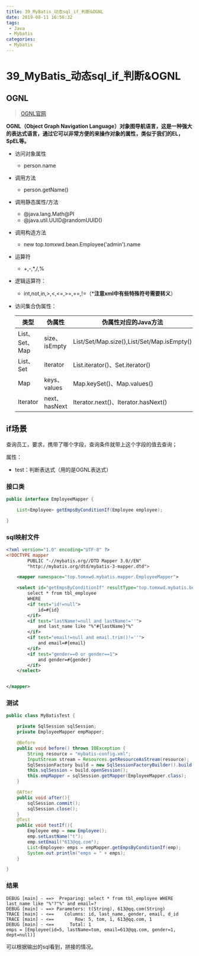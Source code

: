 ```yaml
---
title: 39_MyBatis_动态sql_if_判断&OGNL
date: 2019-08-11 16:56:32
tags: 
 - Java
 - Mybatis
categories:
 - Mybatis
---
```


# 39_MyBatis\_动态sql_if_判断&OGNL

## OGNL

> [OGNL官网](http://commons.apache.org/proper/commons-ognl/)

**OGNL（Object Graph Navigation Language）对象图导航语言，这是一种强大的表达式语言，通过它可以非常方便的来操作对象的属性，类似于我们的EL，SpEL等。**

- 访问对象属性

  - person.name

- 调用方法

  - person.getName()

- 调用静态属性/方法

  - @java.lang.Math@PI
  - @java.util.UUID@randomUUID()

- 调用构造方法

  - new top.tomxwd.bean.Employee('admin').name

- 运算符

  - +,-,*,/,%

- 逻辑运算符：

  - int,not,in,>,<,<=,>=,==,!=（***注意xml中有些特殊符号需要转义**）

- 访问集合伪属性：

  | 类型           | 伪属性        | 伪属性对应的Java方法                       |
  | -------------- | ------------- | ------------------------------------------ |
  | List、Set、Map | size、isEmpty | List/Set/Map.size(),List/Set/Map.isEmpty() |
  | List、Set      | iterator      | List.iterator()、Set.iterator()            |
  | Map            | keys、values  | Map.keySet()、Map.values()                 |
  | Iterator       | next、hasNext | Iterator.next()、Iterator.hasNext()        |

  

## if场景

查询员工，要求，携带了哪个字段，查询条件就带上这个字段的值去查询；

属性：

- test：判断表达式（用的是OGNL表达式）



### 接口类

```java
public interface EmployeeMapper {

    List<Employee> getEmpsByConditionIf(Employee employee);

}
```



### sql映射文件

```xml
<?xml version="1.0" encoding="UTF-8" ?>
<!DOCTYPE mapper
        PUBLIC "-//mybatis.org//DTD Mapper 3.0//EN"
        "http://mybatis.org/dtd/mybatis-3-mapper.dtd">

    <mapper namespace="top.tomxwd.mybatis.mapper.EmployeeMapper">

    <select id="getEmpsByConditionIf" resultType="top.tomxwd.mybatis.bean.Employee">
        select * from tbl_employee
        WHERE
        <if test="id!=null">
            id=#{id}
        </if>
        <if test="lastName!=null and lastName!=''">
            and last_name like "%"#{lastName}"%"
        </if>
        <if test="email!=null and email.trim()!=''">
            and email=#{email}
        </if>
        <if test="gender==0 or gender==1">
            and gender=#{gender}
        </if>
    </select>


</mapper>
```



### 测试

```java
public class MyBatisTest {

    private SqlSession sqlSession;
    private EmployeeMapper empMapper;

    @Before
    public void before() throws IOException {
        String resource = "mybatis-config.xml";
        InputStream stream = Resources.getResourceAsStream(resource);
        SqlSessionFactory build = new SqlSessionFactoryBuilder().build(stream);
        this.sqlSession = build.openSession();
        this.empMapper = sqlSession.getMapper(EmployeeMapper.class);
    }

    @After
    public void after(){
        sqlSession.commit();
        sqlSession.close();
    }
    @Test
    public void testIf(){
        Employee emp = new Employee();
        emp.setLastName("t");
        emp.setEmail("613@qq.com");
        List<Employee> emps = empMapper.getEmpsByConditionIf(emp);
        System.out.println("emps = " + emps);
    }

}
```



### 结果

```
DEBUG [main] - ==>  Preparing: select * from tbl_employee WHERE last_name like "%"?"%" and email=? 
DEBUG [main] - ==> Parameters: t(String), 613@qq.com(String)
TRACE [main] - <==    Columns: id, last_name, gender, email, d_id
TRACE [main] - <==        Row: 5, tom, 1, 613@qq.com, 1
DEBUG [main] - <==      Total: 1
emps = [Employee(id=5, lastName=tom, email=613@qq.com, gender=1, dept=null)]
```

可以根据输出的sql看到，拼接的情况。